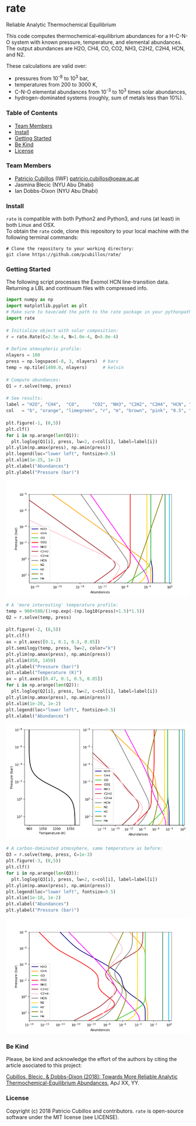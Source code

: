 # rate
Reliable Analytic Thermochemical Equilibrium

This code computes thermochemical-equilibrium abundances for a H-C-N-O system with known pressure, temperature, and elemental abundances.  The output abundances are H2O, CH4, CO, CO2, NH3, C2H2, C2H4, HCN, and N2.

These calculations are valid over:
* pressures from 10<sup>-8</sup> to 10<sup>3</sup> bar,
* temperatures from 200 to 3000 K,
* C-N-O elemental abundances from 10<sup>-3</sup> to 10<sup>3</sup> times solar abundances,
* hydrogen-dominated systems (roughly, sum of metals less than 10%).

### Table of Contents
* [Team Members](#team-members)
* [Install](#install)
* [Getting Started](#getting-started)
* [Be Kind](#be-kind)
* [License](#license)

### Team Members
* [Patricio Cubillos](https://github.com/pcubillos/) (IWF) <patricio.cubillos@oeaw.ac.at>
* Jasmina Blecic (NYU Abu Dhabi)
* Ian Dobbs-Dixon (NYU Abu Dhabi)

### Install
``rate`` is compatible with both Python2 and Python3, and runs (at least) in both Linux and OSX.  
To obtain the ``rate`` code, clone this repository to your local machine with the following terminal commands:  
```shell
# Clone the repository to your working directory:  
git clone https://github.com/pcubillos/rate/
```

### Getting Started

The following script processes the Exomol HCN line-transition data.  Returning a LBL and continuum files with compressed info.

```python
import numpy as np
import matplotlib.pyplot as plt
# Make sure to have/add the path to the rate package in your pythonpath:
import rate

# Initialize object with solar composition:
r = rate.Rate(C=2.5e-4, N=1.0e-4, O=5.0e-4)

# Define atmospheric profile:
nlayers = 100
press = np.logspace(-8, 3, nlayers)  # bars
temp = np.tile(1400.0, nlayers)      # kelvin

# Compute abundances:
Q1 = r.solve(temp, press)

# See results:
label = "H2O", "CH4",  "CO",     "CO2", "NH3", "C2H2", "C2H4", "HCN", "N2"
col   = "b", "orange", "limegreen", "r", "m", "brown", "pink", "0.5", "gold"

plt.figure(-1, (8,5))
plt.clf()
for i in np.arange(len(Q1)):
  plt.loglog(Q1[i], press, lw=2, c=col[i], label=label[i])
plt.ylim(np.amax(press), np.amin(press))
plt.legend(loc="lower left", fontsize=9.5)
plt.xlim(1e-25, 1e-2)
plt.xlabel("Abundances")
plt.ylabel("Pressure (bar)")
```
<dl >
  <img src="docs/started_q1.png"   width="600">
</dl>

```python
# A 'more interesting' temperature profile:
temp = 900+500/(1+np.exp(-(np.log10(press)+1.5)*1.5))
Q2 = r.solve(temp, press)

plt.figure(-2, (8,5))
plt.clf()
ax = plt.axes([0.1, 0.1, 0.3, 0.85])
plt.semilogy(temp, press, lw=2, color="k")
plt.ylim(np.amax(press), np.amin(press))
plt.xlim(850, 1450)
plt.ylabel("Pressure (bar)")
plt.xlabel("Temperature (K)")
ax = plt.axes([0.47, 0.1, 0.5, 0.85])
for i in np.arange(len(Q2)):
  plt.loglog(Q2[i], press, lw=2, c=col[i], label=label[i])
plt.ylim(np.amax(press), np.amin(press))
plt.xlim(1e-20, 1e-2)
plt.legend(loc="lower left", fontsize=9.5)
plt.xlabel("Abundances")
```
<dl >
  <img src="docs/started_q2.png"   width="600">
</dl>

```python
# A carbon-dominated atmosphere, same temperature as before:
Q3 = r.solve(temp, press, C=1e-3)
plt.figure(-3, (8,5))
plt.clf()
for i in np.arange(len(Q3)):
  plt.loglog(Q3[i], press, lw=2, c=col[i], label=label[i])
plt.ylim(np.amax(press), np.amin(press))
plt.legend(loc="lower left", fontsize=9.5)
plt.xlim(1e-18, 1e-2)
plt.xlabel("Abundances")
plt.ylabel("Pressure (bar)")
```
<dl >
  <img src="docs/started_q3.png"   width="600">
</dl>


### Be Kind

Please, be kind and acknowledge the effort of the authors by citing the article asociated to this project:  

  [Cubillos, Blecic, & Dobbs-Dixon (2018): Towards More Reliable Analytic Thermochemical-Equilibrium Abundances](http://adsabs.harvard.edu/abs/Doo-by-doo-by-doo), ApJ XX, YY.  


### License

Copyright (c) 2018 Patricio Cubillos and contributors.
``rate`` is open-source software under the MIT license (see LICENSE).

